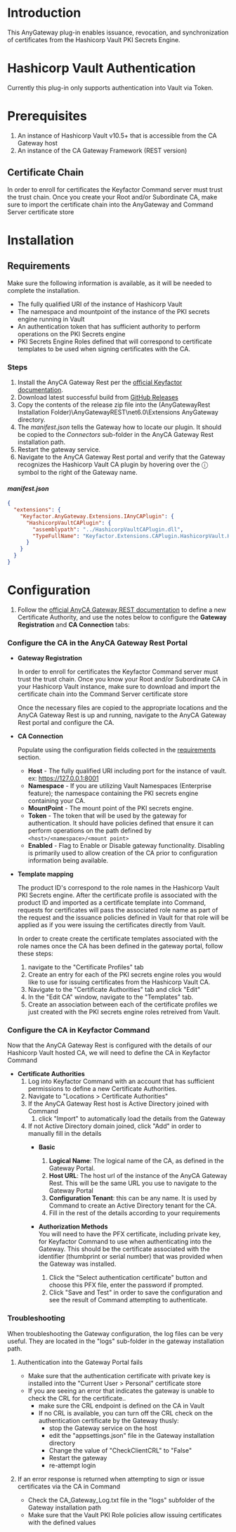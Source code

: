 ﻿# Introduction
This AnyGateway plug-in enables issuance, revocation, and synchronization of certificates from the Hashicorp Vault PKI Secrets Engine.  

# Hashicorp Vault Authentication
Currently this plug-in only supports authentication into Vault via Token.  

# Prerequisites
1. An instance of Hashicorp Vault v10.5+ that is accessible from the CA Gateway host
1. An instance of the CA Gateway Framework (REST version)

## Certificate Chain

In order to enroll for certificates the Keyfactor Command server must trust the trust chain. Once you create your Root and/or Subordinate CA, make sure to import the certificate chain into the AnyGateway and Command Server certificate store


# Installation

## Requirements
Make sure the following information is available, as it will be needed to complete the installation.

- The fully qualified URI of the instance of Hashicorp Vault
- The namespace and mountpoint of the instance of the PKI secrets engine running in Vault
- An authentication token that has sufficient authority to perform operations on the PKI Secrets engine
- PKI Secrets Engine Roles defined that will correspond to certificate templates to be used when signing certificates with the CA.

### Steps

1. Install the AnyCA Gateway Rest per the [official Keyfactor documentation](https://software.keyfactor.com/Guides/AnyCAGatewayREST/Content/AnyCAGatewayREST/InstallIntroduction.htm).
1. Download latest successful build from [GitHub Releases](https://github.com/Keyfactor/hashicorp-vault-caplugin/releases/latest)
1. Copy the contents of the release zip file into the (AnyGatewayRest Installation Folder)\AnyGatewayREST\net6.0\Extensions AnyGateway directory.
1. The _manifest.json_ tells the Gateway how to locate our plugin.  It should be copied to the *Connectors* sub-folder in the AnyCA Gateway Rest installation path. 
1. Restart the gateway service.
1. Navigate to the AnyCA Gateway Rest portal and verify that the Gateway recognizes the Hashicorp Vault CA plugin by hovering over the ⓘ symbol to the right of the Gateway name.

#### _manifest.json_
```json
{
  "extensions": {
    "Keyfactor.AnyGateway.Extensions.IAnyCAPlugin": {
      "HashicorpVaultCAPlugin": {
        "assemblypath": "../HashicorpVaultCAPlugin.dll",
        "TypeFullName": "Keyfactor.Extensions.CAPlugin.HashicorpVault.HashicorpVaultCAConnector"
      }
    }
  }
}
```

# Configuration

1. Follow the [official AnyCA Gateway REST documentation](https://software.keyfactor.com/Guides/AnyCAGatewayREST/Content/AnyCAGatewayREST/AddCA-Gateway.htm) to define a new Certificate Authority, and use the notes below to configure the **Gateway Registration** and **CA Connection** tabs:

### Configure the CA in the AnyCA Gateway Rest Portal 


* **Gateway Registration**

    In order to enroll for certificates the Keyfactor Command server must trust the trust chain. Once you know your Root and/or Subordinate CA in your Hashicorp Vault instance, make sure to download and import the certificate chain into the Command Server certificate store

    Once the necessary files are copied to the appropriate locations and the AnyCA Gateway Rest is up and running, navigate to the AnyCA Gateway Rest portal and configure the CA. 

* **CA Connection**

    Populate using the configuration fields collected in the [requirements](##requirements) section.

    * **Host** - The fully qualified URI including port for the instance of vault.  ex: https://127.0.0.1:8001 
    * **Namespace** - If you are utilizing Vault Namespaces (Enterprise feature); the namespace containing the PKI secrets engine containing your CA.
    * **MountPoint** - The mount point of the PKI secrets engine. 
    * **Token** - The token that will be used by the gateway for authentication.  It should have policies defined that ensure it can perform operations on the path defined by `<host>/<namespace>/<mount point>`
    * **Enabled** - Flag to Enable or Disable gateway functionality. Disabling is primarily used to allow creation of the CA prior to configuration information being available. 


* **Template mapping**

    The product ID's correspond to the role names in the Hashicorp Vault PKI Secrets engine. After the certificate profile is associated with the product ID and imported as a certificate template into Command, requests for certificates will pass the associated role name as part of the request and the issuance policies defined in Vault for that role will be applied as if you were issuing the certificates directly from Vault.
 
    In order to create create the certificate templates associated with the role names once the CA has been defined in the gateway portal, follow these steps:
    
    1. navigate to the "Certificate Profiles" tab
    1. Create an entry for each of the PKI secrets engine roles you would like to use for issuing certificates from the Hashicorp Vault CA.          
    1. Navigate to the "Certificate Authorities" tab and click "Edit"
    1. In the "Edit CA" window, navigate to the "Templates" tab.
    1. Create an association between each of the certificate profiles we just created with the PKI secrets engine roles retreived from Vault.
    
### Configure the CA in Keyfactor Command

Now that the AnyCA Gateway Rest is configured with the details of our Hashicorp Vault hosted CA, we will need to define the CA in Keyfactor Command

* **Certificate Authorities**
    1. Log into Keyfactor Command with an account that has sufficient permissions to define a new Certificate Authorities.
    1. Navigate to "Locations > Certificate Authorities"  
    1. If the AnyCA Gateway Rest host is Active Directory joined with Command
        1. click "Import" to automatically load the details from the Gateway
    1. If not Active Directory domain joined, click "Add" in order to manually fill in the details
        * **Basic**
            1. **Logical Name**: The logical name of the CA, as defined in the Gateway Portal.
            1. **Host URL**: The host url of the instance of the AnyCA Gateway Rest.  This will be the same URL you use to navigate to the Gateway Portal 
            1. **Configuration Tenant**: this can be any name.  It is used by Command to create an Active Directory tenant for the CA.
            1. Fill in the rest of the details according to your requirements 
        
        * **Authorization Methods**        
        You will need to have the PFX certificate, including private key, for Keyfactor Command to use when authenticating into the Gateway.  This should be the certificate associated with the identifier (thumbprint or serial number) that was provided when the Gateway was installed.
            1. Click the "Select authentication certificate" button and choose this PFX file, enter the password if prompted.    
            1. Click "Save and Test" in order to save the configuration and see the result of Command attempting to authenticate.



### Troubleshooting

When troubleshooting the Gateway configuration, the log files can be very useful.  They are located in the "logs" sub-folder in the gateway installation path.

1. Authentication into the Gateway Portal fails

    - Make sure that the authentication certificate with private key is installed into the "Current User > Personal" certificate store
    - If you are seeing an error that indicates the gateway is unable to check the CRL for the certificate..
      - make sure the CRL endpoint is defined on the CA in Vault
      - If no CRL is available, you can turn off the CRL check on the authentication certificate by the Gateway thusly:
        - stop the Gateway service on the host
        - edit the "appsettings.json" file in the Gateway installation directory
        - Change the value of "CheckClientCRL" to "False"
        - Restart the gateway
        - re-attempt login

1. If an error response is returned when attempting to sign or issue certificates via the CA in Command
    - Check the CA_Gateway_Log.txt file in the "logs" subfolder of the Gateway installation path
    - Make sure that the Vault PKI Role policies allow issuing certificates with the defined values


